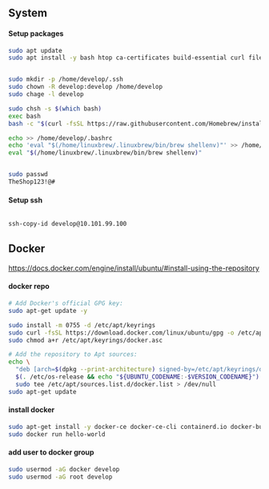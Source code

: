 
## System

#### Setup packages
```bash
sudo apt update 
sudo apt install -y bash htop ca-certificates build-essential curl file git


sudo mkdir -p /home/develop/.ssh
sudo chown -R develop:develop /home/develop
sudo chage -l develop

sudo chsh -s $(which bash)
exec bash
bash -c "$(curl -fsSL https://raw.githubusercontent.com/Homebrew/install/HEAD/install.sh)"

echo >> /home/develop/.bashrc
echo 'eval "$(/home/linuxbrew/.linuxbrew/bin/brew shellenv)"' >> /home/develop/.bashrc
eval "$(/home/linuxbrew/.linuxbrew/bin/brew shellenv)"


sudo passwd
TheShop123!@#
```

#### Setup ssh
```bash

ssh-copy-id develop@10.101.99.100
```


## Docker
https://docs.docker.com/engine/install/ubuntu/#install-using-the-repository

#### docker repo
```bash
# Add Docker's official GPG key:
sudo apt-get update -y

sudo install -m 0755 -d /etc/apt/keyrings
sudo curl -fsSL https://download.docker.com/linux/ubuntu/gpg -o /etc/apt/keyrings/docker.asc
sudo chmod a+r /etc/apt/keyrings/docker.asc

# Add the repository to Apt sources:
echo \
  "deb [arch=$(dpkg --print-architecture) signed-by=/etc/apt/keyrings/docker.asc] https://download.docker.com/linux/ubuntu \
  $(. /etc/os-release && echo "${UBUNTU_CODENAME:-$VERSION_CODENAME}") stable" | \
  sudo tee /etc/apt/sources.list.d/docker.list > /dev/null
sudo apt-get update
```

#### install docker
```bash
sudo apt-get install -y docker-ce docker-ce-cli containerd.io docker-buildx-plugin docker-compose-plugin
sudo docker run hello-world
```


#### add user to docker group
```bash
sudo usermod -aG docker develop
sudo usermod -aG root develop

```

